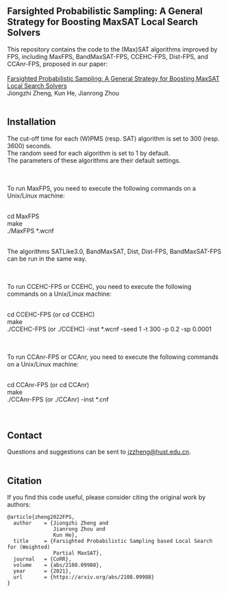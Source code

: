 Farsighted Probabilistic Sampling: A General Strategy for Boosting MaxSAT Local Search Solvers
----
This repository contains the code to the (Max)SAT algorithms improved by FPS, including MaxFPS, BandMaxSAT-FPS, CCEHC-FPS, Dist-FPS, and CCAnr-FPS, proposed in our paper: <br> <br>
[Farsighted Probabilistic Sampling: A General Strategy for Boosting MaxSAT Local Search Solvers](https://arxiv.org/abs/2108.09988#) <br>
Jiongzhi Zheng, Kun He, Jianrong Zhou <br> <br>

Installation
----
The cut-off time for each (W)PMS (resp. SAT) algorithm is set to 300 (resp. 3600) seconds. <br>
The random seed for each algorithm is set to 1 by default. <br>
The parameters of these algorithms are their default settings. <br> <br> <br>


To run MaxFPS, you need to execute the following commands on a Unix/Linux machine: <br> <br>

cd MaxFPS <br>
make <br>
./MaxFPS *.wcnf <br> <br>

The algorithms SATLike3.0, BandMaxSAT, Dist, Dist-FPS, BandMaxSAT-FPS can be run in the same way. <br> <br> <br>


To run CCEHC-FPS or CCEHC, you need to execute the following commands on a Unix/Linux machine: <br> <br>

cd CCEHC-FPS (or cd CCEHC) <br>
make <br>
./CCEHC-FPS (or ./CCEHC) -inst *.wcnf -seed 1 -t 300 -p 0.2 -sp 0.0001 <br> <br> <br>


To run CCAnr-FPS or CCAnr, you need to execute the following commands on a Unix/Linux machine: <br> <br>

cd CCAnr-FPS (or cd CCAnr) <br>
make <br>
./CCAnr-FPS (or ./CCAnr) -inst *.cnf <br> <br> <br>


Contact
----
Questions and suggestions can be sent to jzzheng@hust.edu.cn. <br> <br>

Citation
----
If you find this code useful, please consider citing the original work by authors: <br>
```
@article{zheng2022FPS,
  author    = {Jiongzhi Zheng and
               Jianrong Zhou and
               Kun He},
  title     = {Farsighted Probabilistic Sampling based Local Search for (Weighted)
               Partial MaxSAT},
  journal   = {CoRR},
  volume    = {abs/2108.09988},
  year      = {2021},
  url       = {https://arxiv.org/abs/2108.09988}
}
```
